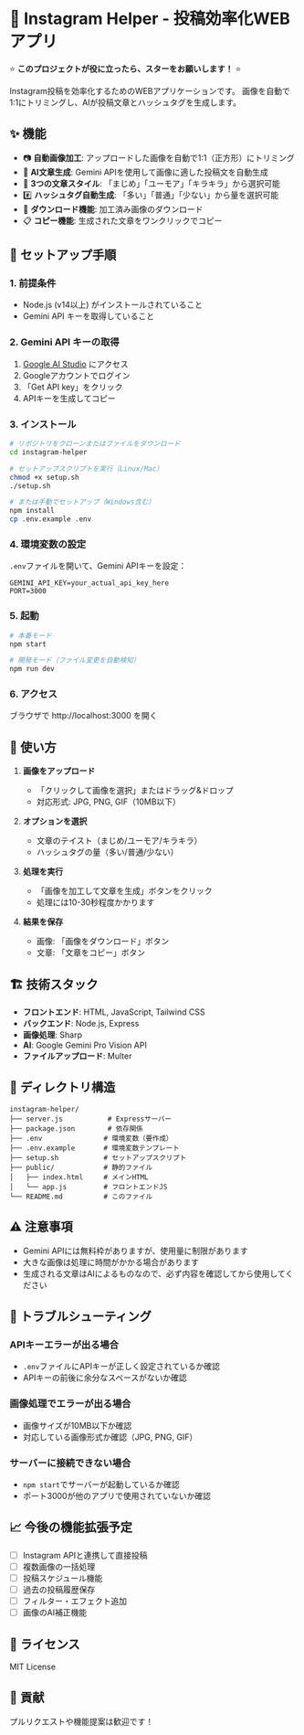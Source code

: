 # 📸 Instagram Helper - 投稿効率化WEBアプリ

⭐ **このプロジェクトが役に立ったら、スターをお願いします！** ⭐

Instagram投稿を効率化するためのWEBアプリケーションです。
画像を自動で1:1にトリミングし、AIが投稿文章とハッシュタグを生成します。

## ✨ 機能

- 📷 **自動画像加工**: アップロードした画像を自動で1:1（正方形）にトリミング
- 🤖 **AI文章生成**: Gemini APIを使用して画像に適した投稿文を自動生成
- 🎨 **3つの文章スタイル**: 「まじめ」「ユーモア」「キラキラ」から選択可能
- #️⃣ **ハッシュタグ自動生成**: 「多い」「普通」「少ない」から量を選択可能
- 💾 **ダウンロード機能**: 加工済み画像のダウンロード
- 📋 **コピー機能**: 生成された文章をワンクリックでコピー

## 🚀 セットアップ手順

### 1. 前提条件

- Node.js (v14以上) がインストールされていること
- Gemini API キーを取得していること

### 2. Gemini API キーの取得

1. [Google AI Studio](https://makersuite.google.com/app/apikey) にアクセス
2. Googleアカウントでログイン
3. 「Get API key」をクリック
4. APIキーを生成してコピー

### 3. インストール

```bash
# リポジトリをクローンまたはファイルをダウンロード
cd instagram-helper

# セットアップスクリプトを実行（Linux/Mac）
chmod +x setup.sh
./setup.sh

# または手動でセットアップ（Windows含む）
npm install
cp .env.example .env
```

### 4. 環境変数の設定

`.env`ファイルを開いて、Gemini APIキーを設定：

```
GEMINI_API_KEY=your_actual_api_key_here
PORT=3000
```

### 5. 起動

```bash
# 本番モード
npm start

# 開発モード（ファイル変更を自動検知）
npm run dev
```

### 6. アクセス

ブラウザで http://localhost:3000 を開く

## 📝 使い方

1. **画像をアップロード**
   - 「クリックして画像を選択」またはドラッグ&ドロップ
   - 対応形式: JPG, PNG, GIF（10MB以下）

2. **オプションを選択**
   - 文章のテイスト（まじめ/ユーモア/キラキラ）
   - ハッシュタグの量（多い/普通/少ない）

3. **処理を実行**
   - 「画像を加工して文章を生成」ボタンをクリック
   - 処理には10-30秒程度かかります

4. **結果を保存**
   - 画像: 「画像をダウンロード」ボタン
   - 文章: 「文章をコピー」ボタン

## 🏗️ 技術スタック

- **フロントエンド**: HTML, JavaScript, Tailwind CSS
- **バックエンド**: Node.js, Express
- **画像処理**: Sharp
- **AI**: Google Gemini Pro Vision API
- **ファイルアップロード**: Multer

## 📂 ディレクトリ構造

```
instagram-helper/
├── server.js           # Expressサーバー
├── package.json        # 依存関係
├── .env               # 環境変数（要作成）
├── .env.example       # 環境変数テンプレート
├── setup.sh           # セットアップスクリプト
├── public/            # 静的ファイル
│   ├── index.html     # メインHTML
│   └── app.js         # フロントエンドJS
└── README.md          # このファイル
```

## ⚠️ 注意事項

- Gemini APIには無料枠がありますが、使用量に制限があります
- 大きな画像は処理に時間がかかる場合があります
- 生成される文章はAIによるものなので、必ず内容を確認してから使用してください

## 🔧 トラブルシューティング

### APIキーエラーが出る場合
- `.env`ファイルにAPIキーが正しく設定されているか確認
- APIキーの前後に余分なスペースがないか確認

### 画像処理でエラーが出る場合
- 画像サイズが10MB以下か確認
- 対応している画像形式か確認（JPG, PNG, GIF）

### サーバーに接続できない場合
- `npm start`でサーバーが起動しているか確認
- ポート3000が他のアプリで使用されていないか確認

## 📈 今後の機能拡張予定

- [ ] Instagram APIと連携して直接投稿
- [ ] 複数画像の一括処理
- [ ] 投稿スケジュール機能
- [ ] 過去の投稿履歴保存
- [ ] フィルター・エフェクト追加
- [ ] 画像のAI補正機能

## 📄 ライセンス

MIT License

## 🤝 貢献

プルリクエストや機能提案は歓迎です！
